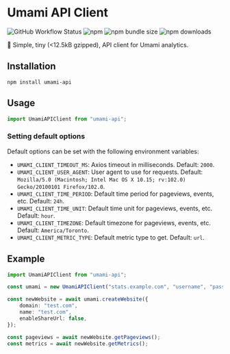 # Umami API Client

![GitHub Workflow Status](https://img.shields.io/github/actions/workflow/status/jakobbouchard/umami-api-client/workflows/test.yml?branch=main&label=tests&style=flat-square)
![npm](https://img.shields.io/npm/v/umami-api?style=flat-square)
![npm bundle size](https://img.shields.io/bundlephobia/minzip/umami-api?style=flat-square)
![npm downloads](https://img.shields.io/npm/dt/umami-api?style=flat-square)

🍙 Simple, tiny (<12.5kB gzipped), API client for Umami analytics.

## Installation

```shell
npm install umami-api
```

## Usage

```ts
import UmamiAPIClient from "umami-api";
```

### Setting default options

Default options can be set with the following environment variables:

- `UMAMI_CLIENT_TIMEOUT_MS`: Axios timeout in milliseconds. Default: `2000`.
- `UMAMI_CLIENT_USER_AGENT`: User agent to use for requests. Default: `Mozilla/5.0 (Macintosh; Intel Mac OS X 10.15; rv:102.0) Gecko/20100101 Firefox/102.0`.
- `UMAMI_CLIENT_TIME_PERIOD`: Default time period for pageviews, events, etc. Default: `24h`.
- `UMAMI_CLIENT_TIME_UNIT`: Default time unit for pageviews, events, etc. Default: `hour`.
- `UMAMI_CLIENT_TIMEZONE`: Default timezone for pageviews, events, etc. Default: `America/Toronto`.
- `UMAMI_CLIENT_METRIC_TYPE`: Default metric type to get. Default: `url`.

## Example

```ts
import UmamiAPIClient from "umami-api";

const umami = new UmamiAPIClient("stats.example.com", "username", "password");

const newWebsite = await umami.createWebsite({
	domain: "test.com",
	name: "test.com",
	enableShareUrl: false,
});

const pageviews = await newWebsite.getPageviews();
const metrics = await newWebsite.getMetrics();
```
